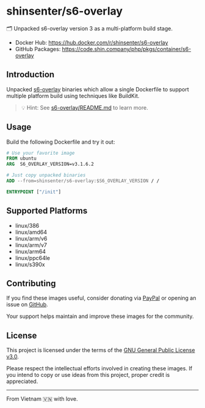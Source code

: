# shinsenter/s6-overlay

🗂 Unpacked s6-overlay version 3 as a multi-platform build stage.

- Docker Hub: https://hub.docker.com/r/shinsenter/s6-overlay
- GitHub Packages: https://code.shin.company/php/pkgs/container/s6-overlay

## Introduction

Unpacked [s6-overlay](https://github.com/just-containers/s6-overlay) binaries which allow a single Dockerfile to support multiple platform build using techniques like BuildKit.

> 💡 Hint: See [s6-overlay/README.md](https://github.com/just-containers/s6-overlay/blob/master/README.md) to learn more.

## Usage

Build the following Dockerfile and try it out:

```Dockerfile
# Use your favorite image
FROM ubuntu
ARG  S6_OVERLAY_VERSION=v3.1.6.2

# Just copy unpacked binaries
ADD --from=shinsenter/s6-overlay:$S6_OVERLAY_VERSION / /

ENTRYPOINT ["/init"]
```

## Supported Platforms

- linux/386
- linux/amd64
- linux/arm/v6
- linux/arm/v7
- linux/arm64
- linux/ppc64le
- linux/s390x

## Contributing

If you find these images useful, consider donating via [PayPal](https://www.paypal.me/shinsenter)
or opening an issue on [GitHub](https://code.shin.company/php/issues/new).

Your support helps maintain and improve these images for the community.

## License

This project is licensed under the terms of the [GNU General Public License v3.0](https://code.shin.company/php/blob/main/LICENSE).

Please respect the intellectual efforts involved in creating these images.
If you intend to copy or use ideas from this project, proper credit is appreciated.

---

From Vietnam 🇻🇳 with love.
